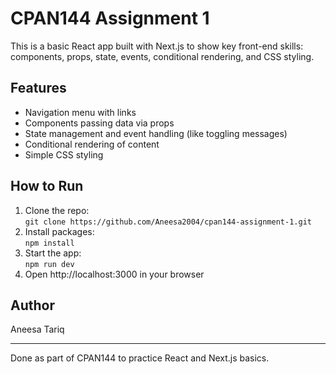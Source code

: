 # CPAN144 Assignment 1

This is a basic React app built with Next.js to show key front-end skills: components, props, state, events, conditional rendering, and CSS styling.

## Features

- Navigation menu with links  
- Components passing data via props  
- State management and event handling (like toggling messages)  
- Conditional rendering of content  
- Simple CSS styling  

## How to Run

1. Clone the repo:  
   `git clone https://github.com/Aneesa2004/cpan144-assignment-1.git`  
2. Install packages:  
   `npm install`  
3. Start the app:  
   `npm run dev`  
4. Open http://localhost:3000 in your browser  

## Author

Aneesa Tariq

---

Done as part of CPAN144 to practice React and Next.js basics.
